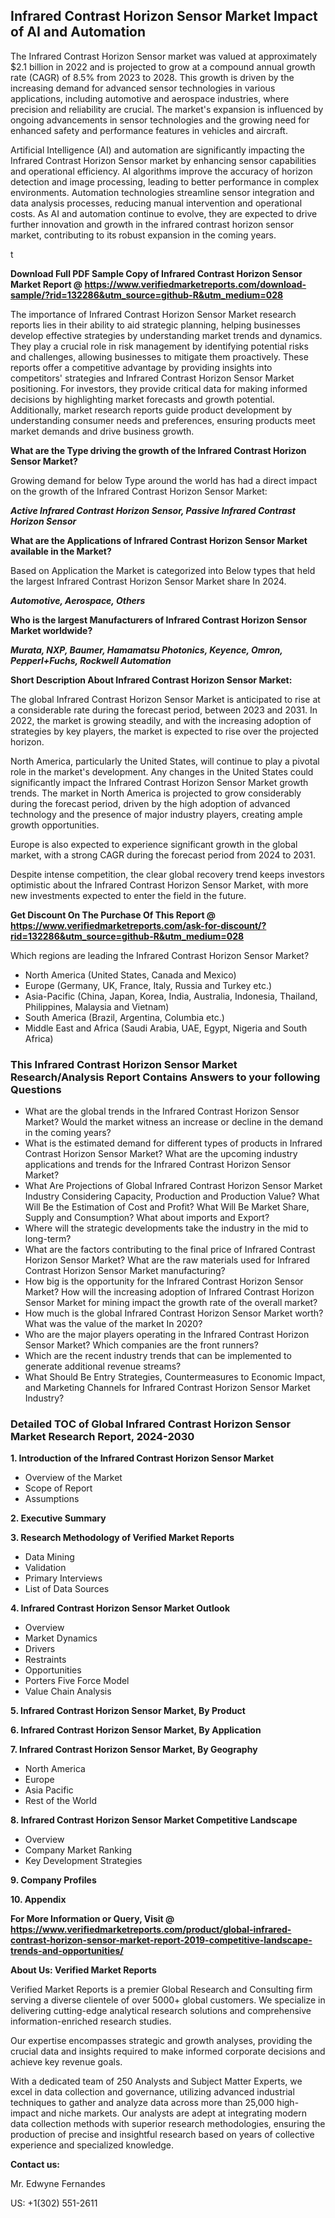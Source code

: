 <h2>Infrared Contrast Horizon Sensor Market Impact of AI and Automation</h2><p>The Infrared Contrast Horizon Sensor market was valued at approximately $2.1 billion in 2022 and is projected to grow at a compound annual growth rate (CAGR) of 8.5% from 2023 to 2028. This growth is driven by the increasing demand for advanced sensor technologies in various applications, including automotive and aerospace industries, where precision and reliability are crucial. The market's expansion is influenced by ongoing advancements in sensor technologies and the growing need for enhanced safety and performance features in vehicles and aircraft.</p><p>Artificial Intelligence (AI) and automation are significantly impacting the Infrared Contrast Horizon Sensor market by enhancing sensor capabilities and operational efficiency. AI algorithms improve the accuracy of horizon detection and image processing, leading to better performance in complex environments. Automation technologies streamline sensor integration and data analysis processes, reducing manual intervention and operational costs. As AI and automation continue to evolve, they are expected to drive further innovation and growth in the infrared contrast horizon sensor market, contributing to its robust expansion in the coming years.</p>t</p><p id="" class=""><strong>Download Full PDF Sample Copy of Infrared Contrast Horizon Sensor Market Report @ <a href="https://www.verifiedmarketreports.com/download-sample/?rid=132286&utm_source=github-R&utm_medium=028" target="_blank">https://www.verifiedmarketreports.com/download-sample/?rid=132286&utm_source=github-R&utm_medium=028</a></strong></p><p>The importance of&nbsp;Infrared Contrast Horizon Sensor Market research reports lies in their ability to aid strategic planning, helping businesses develop effective strategies by understanding market trends and dynamics. They play a crucial role in risk management by identifying potential risks and challenges, allowing businesses to mitigate them proactively. These reports offer a competitive advantage by providing insights into competitors' strategies and Infrared Contrast Horizon Sensor Market positioning. For investors, they provide critical data for making informed decisions by highlighting market forecasts and growth potential. Additionally, market research reports guide product development by understanding consumer needs and preferences, ensuring products meet market demands and drive business growth.</p><p><strong>What are the&nbsp;Type driving the growth of the Infrared Contrast Horizon Sensor Market?</strong></p><p id="" class="">Growing demand for below Type around the world has had a direct impact on the growth of the Infrared Contrast Horizon Sensor Market:</p><em><strong>Active Infrared Contrast Horizon Sensor, Passive Infrared Contrast Horizon Sensor</strong></em></p><strong>What are the&nbsp;Applications&nbsp;of Infrared Contrast Horizon Sensor Market available in the Market?</strong></p><p id="" class="">Based on Application the Market is categorized into Below types that held the largest Infrared Contrast Horizon Sensor Market share In 2024.</p><em><strong>Automotive, Aerospace, Others</strong></em></p><strong>Who is the largest Manufacturers of Infrared Contrast Horizon Sensor Market worldwide?</strong></p><p><em><strong>Murata, NXP, Baumer, Hamamatsu Photonics, Keyence, Omron, Pepperl+Fuchs, Rockwell Automation</strong></em></p><p id="" class=""><strong>Short Description About Infrared Contrast Horizon Sensor Market:</strong></p><p>The global Infrared Contrast Horizon Sensor Market is anticipated to rise at a considerable rate during the forecast period, between 2023 and 2031. In 2022, the market is growing steadily, and with the increasing adoption of strategies by key players, the market is expected to rise over the projected horizon.</p><p>North America, particularly the United States, will continue to play a pivotal role in the market's development. Any changes in the United States could significantly impact the Infrared Contrast Horizon Sensor Market growth trends. The market in North America is projected to grow considerably during the forecast period, driven by the high adoption of advanced technology and the presence of major industry players, creating ample growth opportunities.</p><p>Europe is also expected to experience significant growth in the global market, with a strong CAGR during the forecast period from 2024 to 2031.</p><p>Despite intense competition, the clear global recovery trend keeps investors optimistic about the Infrared Contrast Horizon Sensor Market, with more new investments expected to enter the field in the future.</p><p id="" class=""><strong>Get Discount On The Purchase Of This Report @ <a href="https://www.verifiedmarketreports.com/ask-for-discount/?rid=132286&utm_source=github-R&utm_medium=028" target="_blank">https://www.verifiedmarketreports.com/ask-for-discount/?rid=132286&utm_source=github-R&utm_medium=028</a></strong></p>Which regions are leading the Infrared Contrast Horizon Sensor Market?</p><ul><li>North America (United States, Canada and Mexico)</li><li>Europe (Germany, UK, France, Italy, Russia and Turkey etc.)</li><li>Asia-Pacific (China, Japan, Korea, India, Australia, Indonesia, Thailand, Philippines, Malaysia and Vietnam)</li><li>South America (Brazil, Argentina, Columbia etc.)</li><li>Middle East and Africa (Saudi Arabia, UAE, Egypt, Nigeria and South Africa)</li></ul><h3 id="" class="">This Infrared Contrast Horizon Sensor Market Research/Analysis Report Contains Answers to your following Questions</h3><ul><li>What are the global trends in the Infrared Contrast Horizon Sensor Market? Would the market witness an increase or decline in the demand in the coming years?</li><li>What is the estimated demand for different types of products in Infrared Contrast Horizon Sensor Market? What are the upcoming industry applications and trends for the Infrared Contrast Horizon Sensor Market?</li><li>What Are Projections of Global Infrared Contrast Horizon Sensor Market Industry Considering Capacity, Production and Production Value? What Will Be the Estimation of Cost and Profit? What Will Be Market Share, Supply and Consumption? What about imports and Export?</li><li>Where will the strategic developments take the industry in the mid to long-term?</li><li>What are the factors contributing to the final price of Infrared Contrast Horizon Sensor Market? What are the raw materials used for Infrared Contrast Horizon Sensor Market manufacturing?</li><li>How big is the opportunity for the Infrared Contrast Horizon Sensor Market? How will the increasing adoption of Infrared Contrast Horizon Sensor Market for mining impact the growth rate of the overall market?</li><li>How much is the global Infrared Contrast Horizon Sensor Market worth? What was the value of the market In 2020?</li><li>Who are the major players operating in the Infrared Contrast Horizon Sensor Market? Which companies are the front runners?</li><li>Which are the recent industry trends that can be implemented to generate additional revenue streams?</li><li>What Should Be Entry Strategies, Countermeasures to Economic Impact, and Marketing Channels for Infrared Contrast Horizon Sensor Market Industry?</li></ul><h3 id="" class="">Detailed TOC of Global Infrared Contrast Horizon Sensor Market Research Report, 2024-2030</h3><p id="" class=""><strong>1. Introduction of the Infrared Contrast Horizon Sensor Market</strong></p><ul><li>Overview of the Market</li><li>Scope of Report</li><li>Assumptions</li></ul><p id="" class=""><strong>2. Executive Summary</strong></p><p id="" class=""><strong>3. Research Methodology of Verified Market Reports</strong></p><ul><li>Data Mining</li><li>Validation</li><li>Primary Interviews</li><li>List of Data Sources</li></ul><p id="" class=""><strong>4. Infrared Contrast Horizon Sensor Market Outlook</strong></p><ul><li>Overview</li><li>Market Dynamics</li><li>Drivers</li><li>Restraints</li><li>Opportunities</li><li>Porters Five Force Model</li><li>Value Chain Analysis</li></ul><p id="" class=""><strong>5. Infrared Contrast Horizon Sensor Market, By Product</strong></p><p id="" class=""><strong>6. Infrared Contrast Horizon Sensor Market, By Application</strong></p><p id="" class=""><strong>7. Infrared Contrast Horizon Sensor Market, By Geography</strong></p><ul><li>North America</li><li>Europe</li><li>Asia Pacific</li><li>Rest of the World</li></ul><p id="" class=""><strong>8. Infrared Contrast Horizon Sensor Market Competitive Landscape</strong></p><ul><li>Overview</li><li>Company Market Ranking</li><li>Key Development Strategies</li></ul><p id="" class=""><strong>9. Company Profiles</strong></p><p id="" class=""><strong>10. Appendix</strong></p><p id="" class=""><strong>For More Information or Query, Visit @ <a href="https://www.verifiedmarketreports.com/product/global-infrared-contrast-horizon-sensor-market-report-2019-competitive-landscape-trends-and-opportunities/" target="_blank">https://www.verifiedmarketreports.com/product/global-infrared-contrast-horizon-sensor-market-report-2019-competitive-landscape-trends-and-opportunities/</a></strong></p><p id="" class=""><strong>About Us: Verified Market Reports</strong></p><p id="" class="">Verified Market Reports is a premier Global Research and Consulting firm serving a diverse clientele of over 5000+ global customers. We specialize in delivering cutting-edge analytical research solutions and comprehensive information-enriched research studies.</p><p id="" class="">Our expertise encompasses strategic and growth analyses, providing the crucial data and insights required to make informed corporate decisions and achieve key revenue goals.</p><p id="" class="">With a dedicated team of 250 Analysts and Subject Matter Experts, we excel in data collection and governance, utilizing advanced industrial techniques to gather and analyze data across more than 25,000 high-impact and niche markets. Our analysts are adept at integrating modern data collection methods with superior research methodologies, ensuring the production of precise and insightful research based on years of collective experience and specialized knowledge.</p><p id="" class=""><strong>Contact us:</strong></p><p id="" class="">Mr. Edwyne Fernandes</p><p id="" class="">US: +1(302) 551-2611</p>